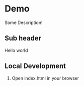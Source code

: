 # Demo

Some Description!

## Sub header

Hello world

## Local Development 

1. Open index.html in your browser